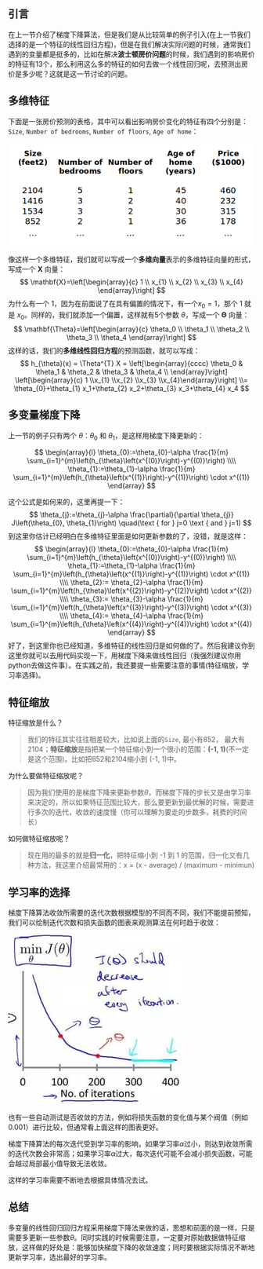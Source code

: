 ## 引言

在上一节介绍了梯度下降算法，但是我们是从比较简单的例子引入(在上一节我们选择的是一个特征的线性回归方程)，但是在我们解决实际问题的时候，通常我们遇到的变量都是挺多的，比如在解决**波士顿房价问题**的时候，我们遇到的影响房价的特征有13个，那么利用这么多的特征的如何去做一个线性回归呢，去预测出房价是多少呢？这就是这一节讨论的问题。

## 多维特征

下面是一张房价预测的表格，其中可以看出影响房价变化的特征有四个分别是：`Size`, `Number of bedrooms`, `Number of floors`, `Age of home`：

![591785837c95bca369021efa14a8bb1c](../../../_static/images/591785837c95bca369021efa14a8bb1c.png)

像这样一个多维特征，我们就可以写成一个**多维向量**表示的多维特征向量的形式，写成一个 $\mathbf{X}$ 向量：
$$
\mathbf{X}=\left[\begin{array}{c}
1 \\
x_{1} \\
x_{2} \\
x_{3} \\
x_{4}
\end{array}\right]
$$
为什么有一个 1，因为在前面说了在具有偏置的情况下，有一个$x_0 = 1$，那个 1 就是 $x_0$。同样的，我们就添加一个偏置，这样就有5个参数 $\theta$，写成一个 $\mathbf{\Theta}$ 向量：
$$
\mathbf{\Theta}=\left[\begin{array}{c}
\theta_0 \\
\theta_1 \\
\theta_2 \\
\theta_3 \\
\theta_4
\end{array}\right]
$$
这样的话，我们的**多维线性回归方程**的预测函数，就可以写成：
$$
h_{\theta}(x) = \Theta^{T} X = \left[\begin{array}{cccc}
\theta_0 & \theta_1 & \theta_2 & \theta_3 & \theta_4 \\ \end{array}\right] \left[\begin{array}{c} 1 \\x_{1} \\x_{2} \\x_{3} \\x_{4}\end{array}\right] \\= \theta_{0}+\theta_{1} x_1+\theta_{2} x_2+\theta_{3} x_3+\theta_{4} x_4
$$


## 多变量梯度下降

上一节的例子只有两个 $\theta$：$\theta_0$ 和 $\theta_1$，是这样用梯度下降更新的：


$$
\begin{array}{l}
\theta_{0}:=\theta_{0}-\alpha \frac{1}{m} \sum_{i=1}^{m}\left(h_{\theta}\left(x^{(0)}\right)-y^{(0)}\right) 
\\\\
\theta_{1}:=\theta_{1}-\alpha \frac{1}{m} \sum_{i=1}^{m}\left(h_{\theta}\left(x^{(1)}\right)-y^{(1)}\right) \cdot x^{(1)}
\end{array}
$$


这个公式是如何来的，这里再提一下：	
$$
\theta_{j}:=\theta_{j}-\alpha \frac{\partial}{\partial \theta_{j}} J\left(\theta_{0}, \theta_{1}\right) \quad(\text { for } j=0 \text { and } j=1)
$$
到这里你估计已经明白在多维特征里面是如何更新参数的了，没错，就是这样：
$$
\begin{array}{l}
\theta_{0}:=\theta_{0}-\alpha \frac{1}{m} \sum_{i=1}^{m}\left(h_{\theta}\left(x^{(0)}\right)-y^{(0)}\right) 
\\\\
\theta_{1}:=\theta_{1}-\alpha \frac{1}{m} \sum_{i=1}^{m}\left(h_{\theta}\left(x^{(1)}\right)-y^{(1)}\right) \cdot x^{(1)}
\\\\
\theta_{2}:= \theta_{2}-\alpha \frac{1}{m} \sum_{i=1}^{m}\left(h_{\theta}\left(x^{(2)}\right)-y^{(2)}\right) \cdot x^{(2)}
\\\\
\theta_{3}:= \theta_{3}-\alpha \frac{1}{m} \sum_{i=1}^{m}\left(h_{\theta}\left(x^{(3)}\right)-y^{(3)}\right) \cdot x^{(3)}
\\\\
\theta_{4}:= \theta_{4}-\alpha \frac{1}{m} \sum_{i=1}^{m}\left(h_{\theta}\left(x^{(4)}\right)-y^{(4)}\right) \cdot x^{(4)}
\end{array}
$$
好了，到这里你也已经知道，多维特征的线性回归是如何做的了。然后我建议你到这里你就可以去用代码实现一下，用梯度下降来做线性回归（我强烈建议你用python去做这件事）。在实践之前，我还要提一些需要注意的事情(特征缩放，学习率选择)。

## 特征缩放

特征缩放是什么？

> 我们的特征其实往往相差较大，比如说上面的`Size`, 最小有852， 最大有2104；**特征缩放**是指把某一个特征缩小到一个很小的范围：**(-1, 1)**(不一定是这个范围)。比如把852和2104缩小到 (-1, 1)中。

为什么要做特征缩放呢？

> 因为我们使用的是梯度下降来更新参数$\theta$，而梯度下降的步长又是由学习率来决定的，所以如果特征范围比较大，那么要更新到最优解的时候，需要进行多次的迭代，收敛的速度慢（你可以理解为要走的步数多，耗费的时间长）

如何做特征缩放呢？

> 现在用的最多的就是**归一化**，把特征缩小到 -1 到  1 的范围，归一化又有几种方法，我这里介绍最常用的：x = (x - average) / (maximum - minimun)

## 学习率的选择

梯度下降算法收敛所需要的迭代次数根据模型的不同而不同，我们不能提前预知，我们可以绘制迭代次数和损失函数的图表来观测算法在何时趋于收敛：

![cd4e3df45c34f6a8e2bb7cd3a2849e6c](../../../_static/images/cd4e3df45c34f6a8e2bb7cd3a2849e6c.jpg)

也有一些自动测试是否收敛的方法，例如将损失函数的变化值与某个阀值（例如0.001）进行比较，但通常看上面这样的图表更好。

梯度下降算法的每次迭代受到学习率的影响，如果学习率$\alpha$过小，则达到收敛所需的迭代次数会非常高；如果学习率$\alpha$过大，每次迭代可能不会减小损失函数，可能会越过局部最小值导致无法收敛。

这样的学习率需要不断地去根据具体情况去试。

## 总结

多变量的线性回归回归方程采用梯度下降法来做的话，思想和前面的是一样，只是需要多更新一些参数$\theta$。同时实践的时候需要注意，一定要对原始数据做特征缩放，这样做的好处是：能够加快梯度下降的收敛速度；同时要根据实际情况不断地更新学习率，选出最好的学习率。